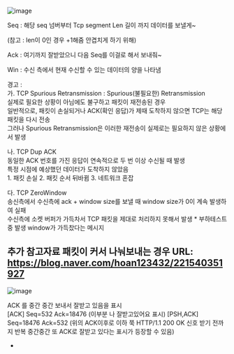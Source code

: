 ![image](https://github.com/user-attachments/assets/427a36a5-4070-4d76-8437-6337f883300f)

  Seq : 해당 seq 넘버부터 Tcp segment Len 길이 까지 데이터를 보낼게~ 

  (참고 : len이 0인 경우 +1해줌 안겹치게 하기 위해) 

  Ack : 여기까지 잘받았으니 다음 Seq를 이걸로 해서 보내줘~   
  
  Win : 수신 측에서 현재 수신할 수 있는 데이터의 양을 나타냄 

  경고 :   
  가. TCP Spurious Retransmission  : Spurious(불필요한) Retransmission   
      실제로 필요한 상황이 아님에도 불구하고 패킷이 재전송된 경우  
      일반적으로, 패킷이 손실되거나 ACK(확인 응답)가 제때 도착하지 않으면 TCP는 해당 패킷을 다시 전송  
      그러나 Spurious Retransmission은 이러한 재전송이 실제로는 필요하지 않은 상황에서 발생  
      
  나. TCP Dup ACK   
      동일한 ACK 번호를 가진 응답이 연속적으로 두 번 이상 수신될 때 발생  
      특정 시점에 예상했던 데이터가 도착하지 않았음  
      1. 패킷 손실 2. 패킷 순서 뒤바뀜 3. 네트워크 혼잡

  다. TCP ZeroWindow     
      송신측에서 수신측에 ack + window size를 보낼 때 window size가 0이 계속 발생하여 실패  
      수신측에 소켓 버퍼가 가득차서 TCP 패킷을 제대로 처리하지 못해서 발생
      * 부하테스트 중 발생 window가 가득찼다는 메시지 


## 추가 참고자료 패킷이 커서 나눠보내는 경우 URL: https://blog.naver.com/hoan123432/221540351927
  
![image](https://github.com/user-attachments/assets/b6fe6ee6-c63d-44b4-90df-1afaeceae2d6)  

ACK 를 중간 중간 보내서 잘받고 있음을 표시   
[ACK] Seq=532 Ack=18476 (이부분 나 잘받고있어요 표시)
[PSH,ACK] Seq=18476 Ack=532 (위의 ACK이후로 이하 쭉 HTTP/1.1 200 OK 신호 받기 전까지 반복 중간중간 또 ACK로 잘받고 있다는 표시가 등장할 수 있음)
  
* 

